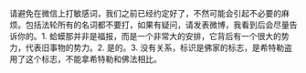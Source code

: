 请避免在微信上打敏感词，我们之前已经约定好了，不然可能会引起不必要的麻烦。包括法轮所有的名词都不要打，如果有疑问，请发表微博，我看到后会尽量告诉你的。1. 蛤蟆那并非是福报，而是一个非常大的安排，它背后有一个很大的势力，代表旧事物的势力。2. 是的。3. 没有关系，标识是佛家的标志，是希特勒盗用了这个标志，不能拿希特勒和佛法相比。
